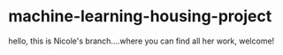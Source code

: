# machine-learning-housing-project
hello, this is Nicole's branch....where you can find all her work, welcome!
